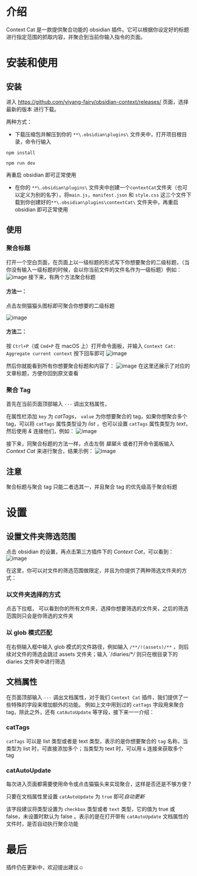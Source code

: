 # 介绍

Context Cat 是一款提供聚合功能的 obsidian 插件。它可以根据你设定好的标题进行指定范围的抓取内容，并聚合到当前你输入指令的页面。

# 安装和使用

## 安装

进入 https://github.com/yiyang-fairy/obsidian-context/releases/ 页面，选择最新的版本
进行下载。

两种方式：

- 下载压缩包并解压到你的 `**\.obsidian\plugins\` 文件夹中，打开项目根目录，命令行输入

```
npm install

npm run dev
```

再重启 obsidian 即可正常使用

- 在你的 `**\.obsidian\plugins\` 文件夹中创建一个`contextCat`文件夹（也可以定义为别的名字），将`main.js`，`manifest.json` 和 `style.css` 这三个文件下载到你创建好的`**\.obsidian\plugins\contextCat\` 文件夹中，再重启 obsidian 即可正常使用

## 使用

### 聚合标题

打开一个空白页面，在页面上以一级标题的形式写下你想要聚合的二级标题，（当你没有输入一级标题的时候，会以你当前文件的文件名作为一级标题）例如：
![image](https://github.com/yiyang-fairy/obsidian-context/assets/51814167/2b99be8c-42ee-49d8-909d-c6340af21a3c)
接下来，有两个方法聚合标题

#### 方法一：

点击左侧猫猫头图标即可聚合你想要的二级标题

![image](https://github.com/yiyang-fairy/obsidian-context/assets/51814167/ed44faad-280c-4e79-a61e-33a223a972c1)

#### 方法二：

按 `Ctrl+P`（或 `Cmd+P` 在 macOS 上）打开命令面板，并输入 `Context Cat: Aggregate current context` 按下回车即可
![image](https://github.com/yiyang-fairy/obsidian-context/assets/51814167/955d1ba4-8d3c-49b6-ba56-ca19e5ec0b7a)

然后你就能看到所有你想要聚合标题和内容了：
![image](https://github.com/yiyang-fairy/obsidian-context/assets/51814167/10701f28-31ca-49bf-bc10-cca7d0f5b218)
在这里还展示了对应的文章标题，方便你回到原文查看

### 聚合 Tag

首先在当前页面顶部输入 `---` 调出文档属性，

在属性栏添加 `key` 为 _catTags_， `value` 为你想要聚合的 tag，如果你想聚合多个 tag，可以将 `catTags` 属性类型设为 _list_ ，也可以设置 `catTags` 属性类型为 _text_， 然后使用 _&_ 连接他们，例如：
![image](https://github.com/yiyang-fairy/obsidian-context/assets/51814167/5b176896-f6e3-4f5b-b784-263deb44eb11)

接下来，同聚合标题的方法一样，点击左侧 _猫猫头_ 或者打开命令面板输入 _Context Cat_ 来进行聚合，结果示例：
![image](https://github.com/yiyang-fairy/obsidian-context/assets/51814167/2c6afdc7-c8a7-49bf-adae-c91e008650c2)

## 注意

聚合标题与聚合 tag 只能二者选其一，并且聚合 tag 的优先级高于聚合标题

# 设置

## 设置文件夹筛选范围

点击 obsidian 的设置，再点击第三方插件下的 _Context Cat_，可以看到：
![image](https://github.com/yiyang-fairy/obsidian-context/assets/51814167/0529426e-1e82-4cf0-bcbf-0c0078807370)

在这里，你可以对文件的筛选范围做限定，并且为你提供了两种筛选文件夹的方式：

### 以文件夹选择的方式

点击下拉框， 可以看到你的所有文件夹，选择你想要筛选的文件夹，之后的筛选范围则只会是你筛选的文件夹

### 以 glob 模式匹配

在右侧输入框中输入 glob 模式的文件路径，例如输入 `/**/!(assets)/**` ，则后续对文件的筛选会跳过 assets 文件夹；输入 `/diaries/\*_/_ 则只在根目录下的 diaries 文件夹中进行筛选

## 文档属性

在页面顶部输入 `---` 调出文档属性，对于我们 `Context Cat` 插件，我们提供了一些特殊的字段来增加额外的功能。
例如上文中用到过的 `catTags` 字段用来聚合 tag，除此之外，还有 `catAutoUpdate` 等字段，接下来一一介绍：

### catTags

`catTags` 可以是 list 类型或者是 text 类型，表示的是你想要聚合的 `tag` 名称，当类型为 list 时，可直接添加多个；当类型为 text 时，可以用 `&` 连接来获取多个 tag

### catAutoUpdate

每次进入页面都需要使用命令或点击猫猫头来实现聚合，这样是否还是不够方便？

只要在文档属性里设置 `catAutoUpdate` 为 `true` 即可*自动更新*

该字段建议将类型设置为 `checkbox` 类型或者 `text` 类型，它的值为 true 或 false，未设置时默认为 false 。表示的是在打开带有 `catAutoUpdate` 文档属性的文件时，是否自动执行聚合功能

# 最后

插件仍在更新中，欢迎提出建议☺